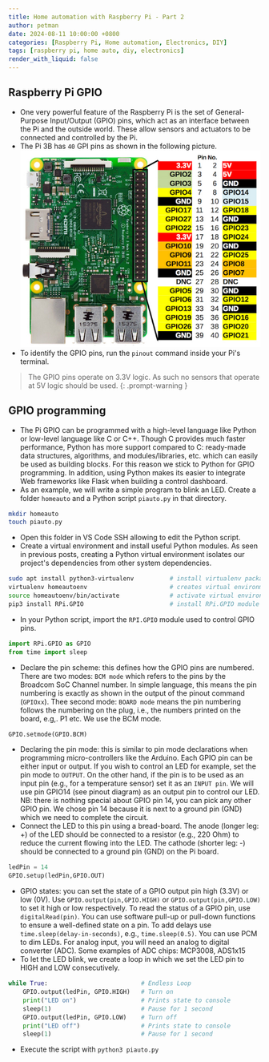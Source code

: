 ```yaml
---
title: Home automation with Raspberry Pi - Part 2
author: petman
date: 2024-08-11 10:00:00 +0800
categories: [Raspberry Pi, Home automation, Electronics, DIY]
tags: [raspberry pi, home auto, diy, electronics]
render_with_liquid: false
---
```


## Raspberry Pi GPIO
- One very powerful feature of the Raspberry Pi is the set of General-Purpose Input/Output (GPIO) pins, which act as an interface between the Pi and the outside world. These allow sensors and actuators to be connected and controlled by the Pi.
- The Pi 3B has `40` GPI pins as shown in the following picture.
![Pi 3B pinout](assets/imgs/rpi/pi-3b-pinout.jpg)
- To identify the GPIO pins, run the `pinout` command inside your Pi's terminal.

> The GPIO pins operate on 3.3V logic. As such no sensors that operate at 5V logic should be used.
{: .prompt-warning }

## GPIO programming
- The Pi GPIO can be programmed with a high-level language like Python or low-level language like C or C++.  Though C provides much faster performance, Python has more support compared to C: ready-made data structures, algorithms, and modules/libraries, etc. which can easily be used as building blocks. For this reason we stick to Python for GPIO programming. In addition, using Python makes its easier to integrate Web frameworks like Flask when building a control dashboard.
- As an example, we will write a simple program to blink an LED. Create a folder `homeauto` and a Python script `piauto.py` in that directory.
```bash
mkdir homeauto
touch piauto.py
```
- Open this folder in VS Code SSH allowing to edit the Python script.
- Create a virtual environment and install useful Python modules. As seen in previous posts, creating a Python virtual environment isolates our project's dependencies from other system dependencies.
```bash
sudo apt install python3-virtualenv          # install virtualenv package systemwide
virtualenv homeautoenv                       # creates virtual environment
source homeautoenv/bin/activate              # activate virtual environment
pip3 install RPi.GPIO                        # install RPi.GPIO module in virtual environment
```
- In your Python script, import the `RPI.GPIO` module used to control GPIO pins.
```python
import RPi.GPIO as GPIO
from time import sleep 
```
- Declare the pin scheme: this defines how the GPIO pins are numbered. There are two modes: `BCM mode` which refers to the pins by the Broadcom SoC Channel number. In simple language, this means the pin numbering is exactly as shown in the output of the pinout command (`GPIOxx`). Thee second mode: `BOARD mode` means the pin numbering follows the numbering on the plug, i.e., the numbers printed on the board, e.g,. P1 etc. We use the BCM mode.

```python
GPIO.setmode(GPIO.BCM)
```
- Declaring the pin mode: this is similar to pin mode declarations when programming micro-controllers like the Arduino. Each GPIO pin can be either input or output. If you wish to control an LED for example, set the pin mode to `OUTPUT`. On the other hand, if the pin is to be used as an input pin (e.g., for a temperature sensor) set it as an `INPUT pin`. We will use pin GPIO14 (see pinout diagram) as an output pin to control our LED. NB: there is nothing special about GPIO pin 14, you can pick any other GPIO pin. We chose pin 14 because it is next to a ground pin (GND) which we need to complete the circuit. 
- Connect the LED to this pin using a bread-board. The anode (longer leg: +) of the LED should be connected to a resistor (e.g., 220 Ohm) to reduce the current flowing into the LED. The cathode (shorter leg: -) should be connected to a ground pin (GND) on the Pi board.

```python
ledPin = 14
GPIO.setup(ledPin,GPIO.OUT)
```
- GPIO states: you can set the state of a GPIO output pin high (3.3V) or low (0V). Use `GPIO.output(pin,GPIO.HIGH)` or `GPIO.output(pin,GPIO.LOW)` to set it high or low respectively.
To read the status of a GPIO pin, use `digitalRead(pin)`. You can use software pull-up or pull-down functions to ensure a well-defined state on a pin.
To add delays use `time.sleep(delay-in-seconds)`, e.g., `time.sleep(0.5)`. You can use PCM to dim LEDs.
For analog input, you will need an analog to digital converter (ADC). Some examples of ADC chips: MCP3008, ADS1x15
- To let the LED blink, we create a loop in which we set the LED pin to HIGH and LOW consecutively.

```python
while True:                          # Endless Loop
    GPIO.output(ledPin, GPIO.HIGH)   # Turn on
    print("LED on")                  # Prints state to console
    sleep(1)                         # Pause for 1 second
    GPIO.output(ledPin, GPIO.LOW)    # Turn off
    print("LED off")                 # Prints state to console
    sleep(1)                         # Pause for 1 second
```
- Execute the script with `python3 piauto.py`